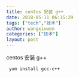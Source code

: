 ```yaml
---
title: centos 安装 g++
date: 2018-05-11 06:15:29
tags: ["tech","技术"]
author: wangxiuwen
categories: ["技术"]
layout: post
---
```


centos 安装 g++
```
 yum install gcc-c++
```